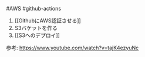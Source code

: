 #AWS #github-actions 


1. [[GithubにAWS認証させる]]
2. S3バケットを作る
3. [[S3へのデプロイ]]


参考:
https://www.youtube.com/watch?v=tajK4ezyuNc